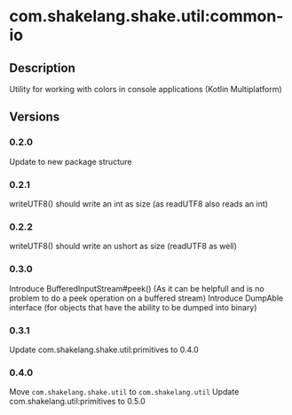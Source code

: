 # com.shakelang.shake.util:common-io
## Description
Utility for working with colors in console applications (Kotlin Multiplatform)
## Versions
### 0.2.0
Update to new package structure
### 0.2.1
writeUTF8() should write an int as size (as readUTF8 also reads an int)
### 0.2.2
writeUTF8() should write an ushort as size (readUTF8 as well)
### 0.3.0
Introduce BufferedInputStream#peek() (As it can be helpfull and is no problem to do a peek operation on a buffered stream)
Introduce DumpAble interface (for objects that have the ability to be dumped into binary)
### 0.3.1
Update com.shakelang.shake.util:primitives to 0.4.0
### 0.4.0
Move `com.shakelang.shake.util` to `com.shakelang.util`
Update com.shakelang.util:primitives to 0.5.0